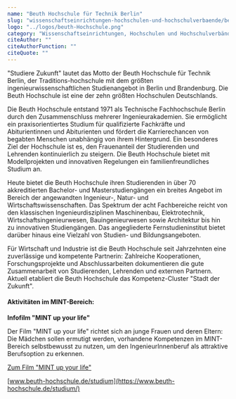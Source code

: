 ```yaml
---
name: "Beuth Hochschule für Technik Berlin"
slug: "wissenschaftseinrichtungen-hochschulen-und-hochschulverbaende/beuth-hochschule-fuer-technik-berlin"
logo: "../logos/beuth-Hochschule.png"
category: "Wissenschaftseinrichtungen, Hochschulen und Hochschulverbände"
citeAuthor: ""
citeAuthorFunction: ""
citeQuote: ""
---
```


"Studiere Zukunft" lautet das Motto der Beuth Hochschule für Technik Berlin, der Traditions-hochschule mit dem größten ingenieurwissenschaftlichen Studienangebot in Berlin und Brandenburg. Die Beuth Hochschule ist eine der zehn größten Hochschulen Deutschlands.

Die Beuth Hochschule entstand 1971 als Technische Fachhochschule Berlin durch den Zusammenschluss mehrerer Ingenieurakademien. Sie ermöglicht ein praxisorientiertes Studium für qualifizierte Fachkräfte und Abiturientinnen und Abiturienten und fördert die Karrierechancen von begabten Menschen unabhängig von ihrem Hintergrund. Ein besonderes Ziel der Hochschule ist es, den Frauenanteil der Studierenden und Lehrenden kontinuierlich zu steigern. Die Beuth Hochschule bietet mit Modellprojekten und innovativen Regelungen ein familienfreundliches Studium an.

Heute bietet die Beuth Hochschule ihren Studierenden in über 70 akkreditierten Bachelor- und Masterstudiengängen ein breites Angebot im Bereich der angewandten Ingenieur-, Natur- und Wirtschaftswissenschaften. Das Spektrum der acht Fachbereiche reicht von den klassischen Ingenieurdisziplinen Maschinenbau, Elektrotechnik, Wirtschaftsingenieurwesen, Bauingenieurwesen sowie Architektur bis hin zu innovativen Studiengängen. Das angegliederte Fernstudieninstitut bietet darüber hinaus eine Vielzahl von Studien- und Bildungsangeboten.

Für Wirtschaft und Industrie ist die Beuth Hochschule seit Jahrzehnten eine zuverlässige und kompetente Partnerin: Zahlreiche Kooperationen, Forschungsprojekte und Abschlussarbeiten dokumentieren die gute Zusammenarbeit von Studierenden, Lehrenden und externen Partnern. Aktuell etabliert die Beuth Hochschule das Kompetenz-Cluster "Stadt der Zukunft".

#### Aktivitäten im MINT-Bereich:

**Infofilm "MINT up your life"**

Der Film "MINT up your life" richtet sich an junge Frauen und deren Eltern: Die Mädchen sollen ermutigt werden, vorhandene Kompetenzen im MINT-Bereich selbstbewusst zu nutzen, um den IngenieurInnenberuf als attraktive Berufsoption zu erkennen.

[Zum Film "MINT up your life"](https://www.beuth-hochschule.de/3695/)

[www.beuth-hochschule.de/studium](https://www.beuth-hochschule.de/studium/)
